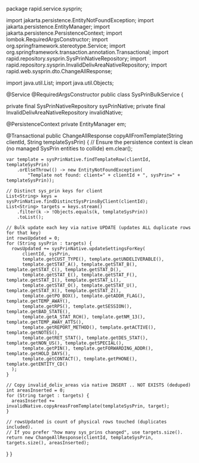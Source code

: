 package rapid.service.sysprin;

import jakarta.persistence.EntityNotFoundException;
import jakarta.persistence.EntityManager;
import jakarta.persistence.PersistenceContext;
import lombok.RequiredArgsConstructor;
import org.springframework.stereotype.Service;
import org.springframework.transaction.annotation.Transactional;
import rapid.repository.sysprin.SysPrinNativeRepository;
import rapid.repository.sysprin.InvalidDelivAreaNativeRepository;
import rapid.web.sysprin.dto.ChangeAllResponse;

import java.util.List;
import java.util.Objects;

@Service
@RequiredArgsConstructor
public class SysPrinBulkService {

  private final SysPrinNativeRepository sysPrinNative;
  private final InvalidDelivAreaNativeRepository invalidNative;

  @PersistenceContext
  private EntityManager em;

  @Transactional
  public ChangeAllResponse copyAllFromTemplate(String clientId, String templateSysPrin) {
    // Ensure the persistence context is clean (no managed SysPrin entities to collide)
    em.clear();

    var template = sysPrinNative.findTemplateRow(clientId, templateSysPrin)
        .orElseThrow(() -> new EntityNotFoundException(
            "Template not found: client=" + clientId + ", sysPrin=" + templateSysPrin));

    // Distinct sys_prin keys for client
    List<String> keys = sysPrinNative.findDistinctSysPrinsByClient(clientId);
    List<String> targets = keys.stream()
        .filter(k -> !Objects.equals(k, templateSysPrin))
        .toList();

    // Bulk update each key via native UPDATE (updates ALL duplicate rows for that key)
    int rowsUpdated = 0;
    for (String sysPrin : targets) {
      rowsUpdated += sysPrinNative.updateSettingsForKey(
          clientId, sysPrin,
          template.getCUST_TYPE(), template.getUNDELIVERABLE(),
          template.getSTAT_A(), template.getSTAT_B(), template.getSTAT_C(), template.getSTAT_D(),
          template.getSTAT_E(), template.getSTAT_F(), template.getSTAT_I(), template.getSTAT_L(),
          template.getSTAT_O(), template.getSTAT_U(), template.getSTAT_X(), template.getSTAT_Z(),
          template.getPO_BOX(), template.getADDR_FLAG(), template.getTEMP_AWAY(),
          template.getRPS(), template.getSESSION(), template.getBAD_STATE(),
          template.getA_STAT_RCH(), template.getNM_13(), template.getTEMP_AWAY_ATTS(),
          template.getREPORT_METHOD(), template.getACTIVE(), template.getNOTES(),
          template.getRET_STAT(), template.getDES_STAT(), template.getNON_US(), template.getSPECIAL(),
          template.getPIN(), template.getFORWARDING_ADDR(), template.getHOLD_DAYS(),
          template.getCONTACT(), template.getPHONE(), template.getENTITY_CD()
      );
    }

    // Copy invalid_deliv_areas via native INSERT .. NOT EXISTS (deduped)
    int areasInserted = 0;
    for (String target : targets) {
      areasInserted += invalidNative.copyAreasFromTemplate(templateSysPrin, target);
    }

    // rowsUpdated is count of physical rows touched (duplicates included).
    // If you prefer "how many sys_prins changed", use targets.size().
    return new ChangeAllResponse(clientId, templateSysPrin, targets.size(), areasInserted);
  }
}
